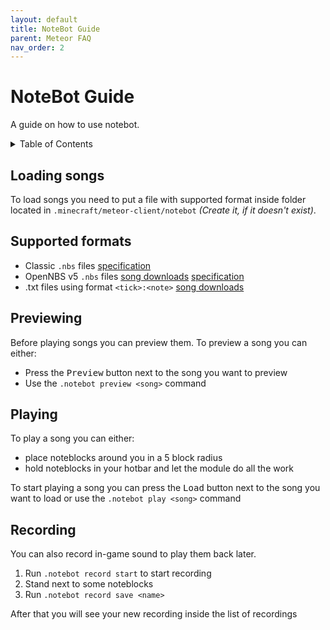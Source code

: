 ```yaml
---
layout: default
title: NoteBot Guide
parent: Meteor FAQ
nav_order: 2
---
```


# NoteBot Guide

A guide on how to use notebot.

<!-- START doctoc generated TOC please keep comment here to allow auto update -->
<!-- DON'T EDIT THIS SECTION, INSTEAD RE-RUN doctoc TO UPDATE -->
<details>
<summary>Table of Contents</summary>

- [Loading songs](#loading-songs)
- [Supported formats](#supported-formats)
- [Previewing](#previewing)
- [Playing](#playing)
- [Recording](#recording)

</details>
<!-- END doctoc generated TOC please keep comment here to allow auto update -->
<!-- I have no idea how the TOC thingy works, just adding this incase it does -->

## Loading songs

To load songs you need to put a file with supported format inside folder located in `.minecraft/meteor-client/notebot` *(Create it, if it doesn't exist)*.

## Supported formats

- Classic `.nbs` files <a href="https://www.stuffbydavid.com/mcnbs/format" class="btn btn-blue fs-1">specification</a>
- OpenNBS v5 `.nbs` files  <a href="https://opennbs.org/songs" class="btn btn-blue fs-1">song downloads</a> <a href="https://opennbs.org/nbs" class="btn btn-blue fs-1">specification</a>
- .txt files using format `<tick>:<note>` <a href="https://github.com/BleachDrinker420/BH-resources/raw/main/notebot/songs.zip" class="btn btn-blue fs-1">song downloads</a>

## Previewing

Before playing songs you can preview them. To preview a song you can either:
- Press the <kbd class="btn fs-1">Preview</kbd> button next to the song you want to preview
- Use the `.notebot preview <song>` command

## Playing

To play a song you can either:
-  place noteblocks around you in a 5 block radius
-  hold noteblocks in your hotbar and let the module do all the work

To start playing a song you can press the <kbd class="btn fs-1">Load</kbd> button next to the song you want to load or use the `.notebot play <song>` command

## Recording

You can also record in-game sound to play them back later.
1. Run `.notebot record start` to start recording
2. Stand next to some noteblocks
3. Run `.notebot record save <name>`

After that you will see your new recording inside the list of recordings
